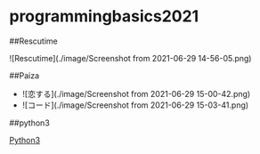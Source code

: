 # programmingbasics2021

##Rescutime

![Rescutime](./image/Screenshot from 2021-06-29 14-56-05.png)

##Paiza

- ![恋する](./image/Screenshot from 2021-06-29 15-00-42.png)
- ![コード](./image/Screenshot from 2021-06-29 15-03-41.png)

##python3

[Python3](https://github.com/itc-n21025/lesson.git)

